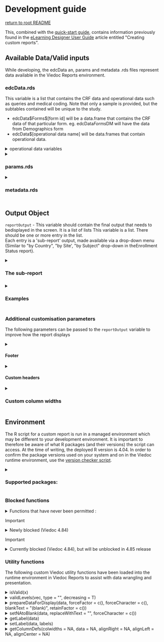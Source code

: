 # Development guide
[return to root README](../README.md)

This, combined with the [quick-start guide](./quick-start.md), contains information previously found in the [eLearning Designer User Guide](https://help.viedoc.net/c/e311e6/) article entitled "Creating custom reports".

## Available Data/Valid inputs
While developing, the edcData an, params and metadata .rds files represent data available in the Viedoc Reports environment.

### edcData.rds
This variable is a list that contains the CRF data and operational data such as queries and medical coding. Note that only a sample is provided, but the subtables contained will be unique to the study.

- edcData\$Forms\$[form id] will be a data.frame that contains the CRF data of that particular form. eg. edcData$Forms$DM will have the data from Demographics form
- edcData\$[operational data name] will be data.frames that contain operational data. 

<details><summary> operational data variables </summary>  

- edcData$EventDates: Contains one record per visit and its corresponding dates for each subject  
- edcData$Queries: Contains one record per query per status along with its status remarks and dates  
- edcData$ReviewStatus: Contains one record per visit and form and has the statuses for DM Review, Clinical Review, Signature, and Lock  
- edcData$SubjectStatus: Contains one record per subject along with the screening, enrollment, withdrawal status  
- edcData$PendingForms: Contains one record per pending form  
- edcData$TimeLapse: Contains one record per form with lapse days(number of days between the event date and the data entry start date)  
- edcData$Items: Contains one record per item with ID, label,datatype, content length and other details.  
- edcData$CodeLists: Contains one record per code text with format name, datatype and code value.  
- edcData$ProcessedQueries: Contains one record per query (processed across the status)  
  - $QueryStudySeqNo  
  - $SiteSeq  
  - $SiteName  
  - $SiteCode  
  - $SubjectSeq  
  - $SubjectId  
  - $EventSeq  
  - $EventId  
  - $EventName  
  - $EventDate  
  - $ActivityId  
  - $ActivityName  
  - $FormId  
  - $FormName  
  - $FormSeq  
  - $SubjectFormSeq  
  - $OriginSubjectFormSeq  
  - $SourceSubjectFormSeq  
  - $ItemId  
  - $ItemName  
  - $QueryItemSeqNo  
  - $RaisedOn  
  - $QueryType  
  - $RangeCheckOID  
  - $QueryText  
  - $PrequeryText: Query text for the prequery raised
  - $UserName: Username for the person who raised the query/ who left the field blank 
  - $QueryResolution
  - $ClosedByDataEdit: Value is 'Yes', if on filtering Queries EDC where a single query can have multiple records, the text 'Query closed due to data edit' is present for any Query State in Query Resolved, Query Rejected, Query Approved, Query Closed.
  - $QueryResolutionHistory
  - $QueryStatus
  - $PrequeryPromoted
  - $PrequeryPromotedBy
  - $PrequeryRaised
  - $PrequeryRaisedBy
  - $PrequeryRejected
  - $PrequeryRejectedBy
  - $PrequeryRemoved
  - $PrequeryRemovedBy
  - $QueryApproved
  - $QueryApprovedBy
  - $QueryClosed
  - $QueryClosedBy
  - $QueryRaised
  - $QueryRaisedBy
  - $QueryRejected
  - $QueryRejectedBy
  - $QueryRemoved
  - $QueryRemovedBy
  - $QueryResolved
  - $QueryResolvedBy
  - $QueryClosed_C
  - $OpenQueryAge: Difference between the Query Raised date and current date for query in 'Query Raised' state
  - $ResolvedQueryAge: Difference between the Query Resolved date and current date for query in 'Query Resolved' state
  - $PrequeryAge: Difference between the Prequery Raised date and current date for prequery in 'Prequery Raised' or 'Prequery Promoted' states
  - $TimeToResolution: Difference between the Query Raised date and Query Resolved/ Query Closed date
  - $TimeToApproval: Difference between the Query Resolved date and Query Approved/ Query Rejected date;
  - $TimeToRelease: Difference between the Prequery Raised date and Prequery Rejected/Removed/Released(Query Raised) date
  - $TimeofQueryCycle: Difference between the Query Raised date and Query Approved/ Query Rejected/ Query Closed date
  - $TimeToRemoval
  - $RaisedMonth
  - $ResolvedMonth
  - $RemovedMonth
  - $LatestActionBy
  - $LatestActionOn
  
</details>

<details><summary><h3> params.rds  </h3></summary>

The params refer to data from Viedoc Administrator, including study, site and user information

- params$dateOfDownload - Contains date and time at which the data waspulled from Viedoc Clinic.
- params$UserDetails\$studyinfo: Contains the studyName and studyType
- params$UserDetails\$studysettings: Contains the study level parameters:
  - $expectedNumberOfScreenedSubjects: Expected number of subjects to be screened
  - $expectedNumberOfEnrolledSubjects: Expected number of subjects to be enrolled 
  - $expectedDateOfCompleteEnrollment: Expected date of 100% enrollment
  - $totalNumberOfStudySites: Total number of sites
  - $totalNumberOfUniqueCountries: Total number of countries
- params$UserDetails\$sites: Contains a data.frame with one record per site and includes the site level parameters:
  - $expectedNumberOfSubjectsScreened: Expected number of subjects to be screened
  - $expectedNumberOfSubjectsEnrolled: Expected number of subjects to be enrolled
  - $maximumNumberOfSubjectsScreened: Maximum number of subjects that can be screened
  
</details>

<details><summary><h3>  metadata.rds <h3/></summary>
The metadata refers to information from Viedoc Designer and is linked to the design version.

- metadata$MDVOIDs: Contains the design versions applied in the study.
- metadat$GlobalVariables: A data.frame that has the information onStudyName, StudyDescription and ProtocolName.  
- metadata$BasicDefinitions: A data.frame that has information on any definitions used in the study(Columns: Definition, OID and Name).  
- metadata$StudyEventRef: Contains the order of a Study Event present across the design versions(Data.frame with columns MDVOID,StudyEventOID, OrderNumber and Mandatory).  
- metadata$StudyEventDef: Contains Study Event Definitions applied across the design versions(Data.frame with columns MDVOID, OID,Name, Repeating, Type and Category).  
- metadata$FormRef: Contains details on the Forms added in an Event across the design versions(Data.frame with columns MDVOID,StudyEventOID and FormOID).  
- metadata$FormDef: Contains Form Definitions applied across the design versions of a study (Data.frame with columns MDVOID, OID,Name, Repeating, Sdv and Hidden).  
- metadata$ItemGroupRef: Contains details of the ItemGroups inside a form across design versions(Data.frame with columns MDVOID,FormOID and ItemGroupOID).    
- metadata$ItemGroupDef: Contains details of ItemGroup definitions applied across design versions(Data.frame with columns MDVOID, OID,Name, Repeating, IsReferenceData, SASDatasetName, Domain, Origin,Purpose and Comment).  
- metadata$ItemRef: Contains details of the Items within anItemGroup(Data.frame with columns MDVOID, ItemGroupOID and ItemOID).  
- metadata$ItemDef: Contains the Item definitions applied across design versions(Data.frame with columns MDVOID, OID, Name, DataType,Length, SignificantDigits, SASFieldName, SDSVarName, Origin,Comment, Question, MeasurementUnitOID, CodeListOID, HtmlType and Sdv).  
- metadata$CodeList: Contains the CodeList information as a dataframe with columns MDVOID, OID, Name, DataType, SASFormatName,CodeListType, CodedValue, DecodedValue, Rank and OrderNumber.  
- metadata$RolesDef: Contains the Roles defined in the study acrossdesign versions and their permissions(Data.frame with columnsMDVOID, OID, Name and Permissions).  
- metadata$SDVSettings: Contains details about the SDVScope setacross design versions as a data.frame with columns MDVOID andSDVScope.  
- metadata$formitems: Contains summarized information of Form andItem information(Data.frame with columns OID, FormOID, FormName,Hidden, ItemGroupOID, ItemOID, Name, DataType, Length,SignificantDigits, SASFieldName, SDSVarName, Origin, Comment,Question, MeasurementUnitOID,  CodeListOID, HtmlType and Sdv).  
</details>

## Output Object

`reportOutput` - This variable should contain the final output that needs to bedisplayed in the screen.  It is a list of lists
This variable is a list. There should be one or more entry in the list.  
Each entry is a 'sub-report' output, made available via a drop-down menu (Similar to "by Country", "by Site', "by Subject" drop-down in theEnrollment Status report).  

<details><summary><h3>  The sub-report  <h3/></summary>
Each subreport item is a named list, where the name is the display name of the subreport, and the list contains the object to be displayed as the first item.  
- if the object is a table, it must be a data.frame() object labelled "data".  
- if the object is a graph, it must be a plot_ly() object labelled "plot".  
The pseudocode below gives an idea of the structure and the data types required, and additional information regarding the optional parameters is provided in the examples.  

```
reportOutput <- list(
"subreport1Name" = list(
    EITHER: "data"=data.frame()
    OR:     "plot=plot_ly(),
    OPTIONAL: footer=list(text = "", displayOnly=FALSE),  
    OPTIONAL: header=list(
                          firstLevel = c('col1-3', 'col1-3', 'col1-3', 'col4'),
                          secondLevel = c('col1', 'col2', 'col3', 'col4'))
    OPTIONAL: columnDefs=getColumnDefs() # see util function below
  ),
"subreport2Name" ...
)

```
</details>

<details><summary><h3>  Examples  <h3/></summary>
An example of a single output: 
  
```R 
reportOutput <- list("Name of output" = list("data" = data.frame()))
```

The "Name of output" will be displayed in the screen via a drop-down menu(incase of more than one entry). On selecting that output, the data.frame in the above entry will be displayed in the screen.
An example of two outputs:

```R 
reportOutput <- list(
                   "Name of first output" = list("data" = data.frame()),
                   "Name of second output" = list("data" = data.frame())
                 )
```

Two outputs (one data frame and another plotly)

```R 
reportOutput <- list(
                  "Name of first output" = list("data" = data.frame()),
                  "Name of second output" = list("plot" = plot_ly())
                )
```



> [!NOTE] 
> The name of the list entry containing the data.frame should be named "data" and the plot should be named "plot", as given in above examples. Custom report supports only plot_ly plots. 
> Please refer to https://plotly.com/r/reference/ for help on plotly plots.

</details>

### Additional customisation parameters

The following parameters can be passed to the  `reportOutput` variable to improve how the report displays

<details><summary><h4> Footer </h4></summary>

A footer to the output table can be included as given in the below example:

```R 
reportOutput <- list("by Country" = list("data" = data.frame(), footer =list(text = "Additional notes to the table", displayOnly = TRUE)))
```

The footer text can include HTML tags. 
eg. `"This footer text <strong>emphasises</strong> a word"` renders like this: "This footer text <strong>emphasises</strong> a word"

`displayOnly` - a logical parameter that affects how the custom report behaves on download.

If `TRUE`, the footer will be displayed, but ignored when the report is downloaded. If `FALSE`, the footer will beincluded in the download.

If "displayOnly" is not mentioned, by default it is considered to be FALSE
For a plot output, if "`displayOnly = FALSE`", then please use plotly `bottommargin` (refer the example code below) to sufficiently display the note in the plot
</details>

<details><summary><h4> Custom headers </h4></summary>

Normally, the data.frame column labels will be used as table header.However, the column labels can be overridden using the header feature asgiven below:

```R 
newHeader <- list(firstLevel = c("Study", "Country", "Site Code", "SiteName", "Subject", "Screened", "Enrolled", "Candidate", "Ongoing","Completed", "Withdrawn"))
reportOutput <- list("by Country" = list("data" = data.frame(), header =newHeader))
```

Two levels of header can be set for a table as given below:
```R
 twoLevelHeader <- list(
   firstLevel = c("Column 1", "Column 2", rep("Covers Columns 3, 4, 5", 3), "Column 6", "Column 7", rep("Covers Columns 8, 9", 2)),
   secondLevel = c("Column 3", "Column 4", "Column 5", "Column 8", "Column 9")
 )
 reportOutput <- list("by Country" = list("data" = data.frame(), header = twoLevelHeader))
```

The above code will render a header as shown below:

```
--------------------------------------------------------------------------------------------------
                    |     Covers Columns 3, 4, 5     |                     | Covers Columns 8, 9 | 
-------------------------------------------------------------------------------------------------
Column 1 | Column 2 | Column 3 | Column 4 | Column 5 | Column 6 | Column7 | Column 8 | Column 9 | 
-------------------------------------------------------------------------------------------------
```

> [!CAUTION]
> If the wrong number of names are provided for the header parameter, it will revert to the labels included in the table.
</details>

<details><summary><h3> Custom column widths </h3></summary>

The column width can be defined for all or selected columns as give below:

```R
outputdata <- data.frame() # Output data

widths <- rep(0, ncol(outputdata)) # set all columns to auto width
widths[2] <- 105 # Set 2nd column to 105 px
widths[5] <- 90 # Set 5th column to 90 px
widths[6:11] <- 60 # Set columns 6 to 11 to 60 px

newcolumnDefs <- getColumnDefs(colwidths = widths)

reportOutput <- list(
  "by Country" = list("data" = outputdata, columnDefs =newcolumnDefs)
  )
```
</details>

## Environment
The R script for a custom report is run in a managed environment which may be different to your development environment. It is important to therefore be aware of what R packages (and their versions) the script can access. At the time of writing, the deployed R version is 4.04.
In order to confirm the package versions used on your system and on in the Viedoc runtime environment, use the [version checker script](../utils/version_checker.R).

<details><summary><h3> Supported packages:</h3></summary>  
- vctrs  <br>
- R6  <br>
- generics  <br>
- glue  <br>
- lifecycle  <br>
- magrittr  <br>
- tibble  <br>
- ellipsis  <br>
- pillar  <br>
- crayon  <br>
- pkgconfig  <br>
- tidyselect  <br>
- purrr  <br>
- Rcpp  <br>
- tidyr  <br>
- dplyr  <br>
- rlang  <br>
- lubridate  <br>
- stringr  <br>
- stringi  <br>
- plotly  <br>
- survival  <br>
- xml2  <br>
</details>

### Blocked functions
<details><summary>  Functions that have never been permitted :</summary>
- system <br>
- system2 <br>
- dir.create <br>
- library <br>
- require <br>
- Sys.sleep <br>
- unlink <br>
- file.remove <br>
- file.rename <br>
- tempdir <br>
- detach <br>
- file.copy <br>
- file.create <br>
- file.append <br>
- setwd <br>
</details>  

> [!IMPORTANT]  
> <details><summary> Newly blocked (Viedoc 4.84)</summary>  
> - source  <br>
> - readLine  <br>
> - scan  <br>
> - readChar  <br>
> - readBin  <br>
> - read.table  <br>
> - read.delim  <br>
> - read.delim2  <br>
> - read.csv  <br>
> - read.csv2  <br>
> - pipe  <br>
> - exec  <br>
> - exec_wait  <br>
> - exec_background  <br>
> - exec_internal  <br>
> - ps  <br>
</details>

> [!IMPORTANT]  
> <details><summary> Currently blocked (Viedoc 4.84), but will be unblocked in 4.85 release</summary>  
> - run  <br>
> - process$new  <br>
> - get  <br>
> - do.call  <br>
> - eval  <br>
> - parse  <br>
> - assign  <br>
> - match.fun  <br>
> - call2  <br>
> - evalq  <br>
> - with  <br>
> - getFromNamespac <br>
</details>

### Utility functions
The following custom Viedoc utility functions have been loaded into the runtime environment in Viedoc Reports to assist with data wrangling and presentation.

<details><summary>isValid(x) </summary>  

- purpose: Check whether a value is valid
- input parameters: any
- returns logical: 
  - TRUE: 
    - 1. 
      - is not atomic
    - 2. OR
      - is atomic AND 
      - is not null AND 
      - all is not NA AND 
      - is not character or logical when vector contains no empty strings, ommiting NA
  - FALSE: 
    - 1. 
      - is atomic AND 
      - is null 
    - 2. OR
      - is atomic AND 
      - is not null AND 
      - all is NA 
    - 3. OR
      - is atomic AND 
      - is not null AND 
      - all is not NA AND
      - is character OR Logical AND vector contains no empty strings when omiting NA

</details>

<details><summary>validLevels(vec, type = "", decreasing = T) </summary>  

- Purpose: Get the unique values in a character vector or factor. In case of factor, unique levels are extracted while dropping the levels that are not present in the input
- Input params:
  - vec - the character vector or factor from which the unique values should be extracted
  - type 
     - if type is left blank, the result is sorted alphabetically.
     - if type == 'frequency', the result is sorted based on the frequency of the individual values in the input vector
  - decreasing 
    - if type is blank, this value is ignored. 
    - If type == "frequency", then this value is used to identify the sort order of the frequency
- return object
  - if type == "" & input is a factor, returns levels(vec)[levels(vec) %in% unique(vec)]
  - if type == "" & input is not a factor, returns sort(unique(vec))
  - if type == "frequency", returns names(sort(table(vec)[table(vec)!=0], decreasing = decreasing))
  - else returns character(0)

</details>
<details><summary>prepareDataForDisplay(data, forceFactor = c(), forceCharacter = c(), blankText = "(blank)", retainFactor = c())</summary>  

- purpose: Prepare the data.frame for optimal dislay via the DT package
- input parameters:
  - data - data.frame that should be prepared for display 
  - forceFactor 
    - a character vector of column names that should be forced as factor field.
    - This can be used to force SiteCode into character, without which it would default to numeric.
    - This will help in an optimal filtering feature for the numeric columns (dropdown instead of range filter)
  - forceCharacter - a character vector of column names that should be forced as character field. 
    - Similar usage as forceFactor where there is a need to force a numeric field into character, but not factorize the data
    - If the column is not listed in this parameter, and if the data contains only numeric value, then the column will be rendered as numeric
  - blankText - value provided in this parameter will be used to replace blank values
  - retainFactor 
    - The function will by default reapply factorization for all the factor fields, character fields (that are not part of forceCharacter),a nd fields that are listed in forceFactor. Hence, for fields that should not lose its assigned factor levels should be listed in this field
- output: data.frame (or same as input data object)

</details>
<details><summary>setNAtoBlank(data, replaceWithText = "", forceCharacter = c())</summary>  

- purpose: Remove all NA fields and replace them with blank or substitute text
- input parameters
  - data - input data.frame
  - replaceWithText - Substitute text to be used as replacement for blank values
  - forceCharacter - a characer vector of columns names that should be forced to character type instead of  numeric
- output: data.frame

</details>
<details><summary>getLabel(data)</summary>  

- Purpose: Get the column labels of a data.frame as character vector
- input parameters: 
  - data - input data.frame
- output: character vector

</details>
<details><summary>setLabel(data, labels)</summary>  

- Purpose: Set the column labels of a data.frame
- Input parameters: 
  - data - input data.frame
- labels - a list of column labels. The number of columns in the data and the count of labels provided in this parameter should match
- Output: data.frame

</details>
<details><summary>getColumnDefs(colwidths = NA, data = NA, alignRight = NA, alignLeft = NA, alignCenter = NA)</summary>  

- Purpose: Provide an easy way to define column widths for report outputs. Uses DT package
- Parameters:
  - colwidths - a numeric vector of column widths in pixels. Length of this parameter should match the count of columns in the data for which this will be used.
  -             This parameter is ignored if data is provided
  - data - if data if provided, then the column width is calculated based on the data
  - alignRight - a numeric vector of column numbers that should be right-aligned in display
  - alignLeft - a numeric vector of column numbers that should be left-aligned in display
  - alignCenter - a numeric vector of column numbers that should be center-aligned in display
  - NOTE: While using alignRight, alignLeft, or alignCenter, it is suggested to also include colwidths or data parameter for optimal result
- Output: list of column definitions as described in DT package.

</details>


